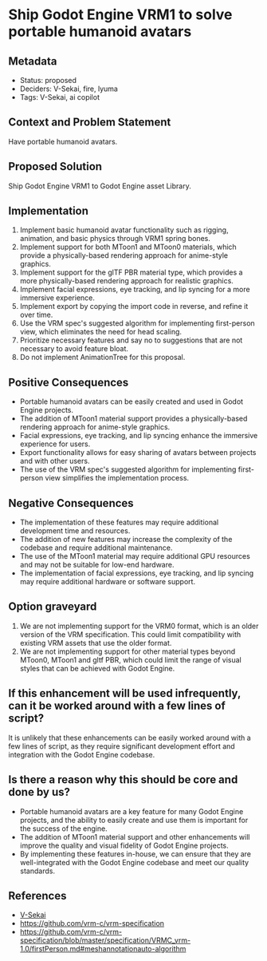 # Ship Godot Engine VRM1 to solve portable humanoid avatars

## Metadata

- Status: proposed <!-- draft | proposed | rejected | accepted | deprecated | superseded by -->
- Deciders: V-Sekai, fire, lyuma
- Tags: V-Sekai, ai copilot

## Context and Problem Statement

Have portable humanoid avatars.

## Proposed Solution

Ship Godot Engine VRM1 to Godot Engine asset Library.

## Implementation

1. Implement basic humanoid avatar functionality such as rigging, animation, and basic physics through VRM1 spring bones.
2. Implement support for both MToon1 and MToon0 materials, which provide a physically-based rendering approach for anime-style graphics.
3. Implement support for the glTF PBR material type, which provides a more physically-based rendering approach for realistic graphics.
4. Implement facial expressions, eye tracking, and lip syncing for a more immersive experience.
5. Implement export by copying the import code in reverse, and refine it over time.
6. Use the VRM spec's suggested algorithm for implementing first-person view, which eliminates the need for head scaling.
7. Prioritize necessary features and say no to suggestions that are not necessary to avoid feature bloat.
8. Do not implement AnimationTree for this proposal.

## Positive Consequences

- Portable humanoid avatars can be easily created and used in Godot Engine projects.
- The addition of MToon1 material support provides a physically-based rendering approach for anime-style graphics.
- Facial expressions, eye tracking, and lip syncing enhance the immersive experience for users.
- Export functionality allows for easy sharing of avatars between projects and with other users.
- The use of the VRM spec's suggested algorithm for implementing first-person view simplifies the implementation process.

## Negative Consequences

- The implementation of these features may require additional development time and resources.
- The addition of new features may increase the complexity of the codebase and require additional maintenance.
- The use of the MToon1 material may require additional GPU resources and may not be suitable for low-end hardware.
- The implementation of facial expressions, eye tracking, and lip syncing may require additional hardware or software support.

## Option graveyard

1. We are not implementing support for the VRM0 format, which is an older version of the VRM specification. This could limit compatibility with existing VRM assets that use the older format.
2. We are not implementing support for other material types beyond MToon0, MToon1 and gltf PBR, which could limit the range of visual styles that can be achieved with Godot Engine.

## If this enhancement will be used infrequently, can it be worked around with a few lines of script?

It is unlikely that these enhancements can be easily worked around with a few lines of script, as they require significant development effort and integration with the Godot Engine codebase.

## Is there a reason why this should be core and done by us?

- Portable humanoid avatars are a key feature for many Godot Engine projects, and the ability to easily create and use them is important for the success of the engine.
- The addition of MToon1 material support and other enhancements will improve the quality and visual fidelity of Godot Engine projects.
- By implementing these features in-house, we can ensure that they are well-integrated with the Godot Engine codebase and meet our quality standards.

## References

- [V-Sekai](https://v-sekai.org/)
- https://github.com/vrm-c/vrm-specification
- https://github.com/vrm-c/vrm-specification/blob/master/specification/VRMC_vrm-1.0/firstPerson.md#meshannotationauto-algorithm
